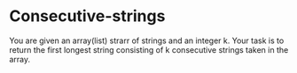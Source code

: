 # Consecutive-strings
You are given an array(list) strarr of strings and an integer k. Your task is to return the first longest string consisting of k consecutive strings taken in the array.
